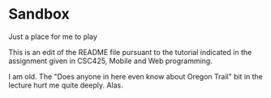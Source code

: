# Sandbox
Just a place for me to play

This is an edit of the README file pursuant to the tutorial indicated in the assignment given in CSC425, Mobile and Web programming.

I am old. The "Does anyone in here even know about Oregon Trail" bit in the lecture hurt me quite deeply. Alas.
